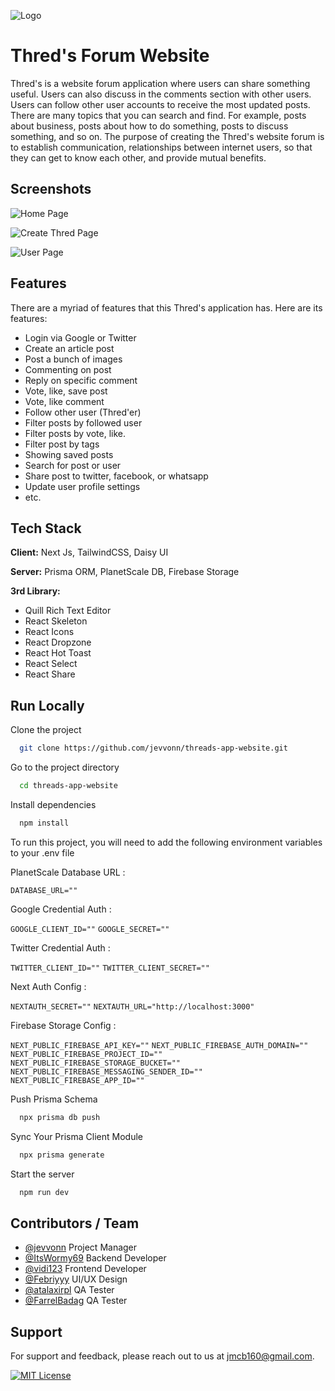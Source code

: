 ![Logo](https://firebasestorage.googleapis.com/v0/b/threds.appspot.com/o/ss-product%2Fthred-logo-bg-white.jpg?alt=media&token=630bde78-fa8a-4947-8f0b-864f12f11adc&_gl=1*1k394xl*_ga*MTI4OTE5NDg3NC4xNjgzMDgwNjkx*_ga_CW55HF8NVT*MTY4NTQwODY2Mi4xMC4xLjE2ODU0MDg4NzQuMC4wLjA.)




# Thred's Forum Website

Thred's is a website forum application where users can share something useful. Users can also discuss in the comments section with other users. Users can follow other user accounts to receive the most updated posts. There are many topics that you can search and find. For example, posts about business, posts about how to do something, posts to discuss something, and so on. The purpose of creating the Thred's website forum is to establish communication, relationships between internet users, so that they can get to know each other, and provide mutual benefits.

## Screenshots

![Home Page](https://firebasestorage.googleapis.com/v0/b/threds.appspot.com/o/ss-product%2Fhome-page-thred.jpeg?alt=media&token=15d33540-bad9-4217-ac02-6e81e1f1169f)

![Create Thred Page](https://firebasestorage.googleapis.com/v0/b/threds.appspot.com/o/ss-product%2Fcreate-page-thred.jpeg?alt=media&token=7f9ebc3b-5e12-47d1-bc6d-fdc9f7e64908)

![User Page](https://firebasestorage.googleapis.com/v0/b/threds.appspot.com/o/ss-product%2Fuser-page-thred.png?alt=media&token=8c34be69-90b9-48af-8a9e-38ad2a1fbf7c)


## Features

There are a myriad of features that this Thred's application has. Here are its features:

- Login via Google or Twitter
- Create an article post
- Post a bunch of images
- Commenting on post 
- Reply on specific comment
- Vote, like, save post
- Vote, like comment
- Follow other user (Thred'er)
- Filter posts by followed user
- Filter posts by vote, like.
- Filter post by tags
- Showing saved posts
- Search for post or user
- Share post to twitter, facebook, or whatsapp
- Update user profile settings
- etc.


## Tech Stack

**Client:** Next Js, TailwindCSS, Daisy UI

**Server:** Prisma ORM, PlanetScale DB, Firebase Storage

**3rd Library:** 
- Quill Rich Text Editor
- React Skeleton
- React Icons
- React Dropzone
- React Hot Toast
- React Select
- React Share


## Run Locally

Clone the project

```bash
  git clone https://github.com/jevvonn/threads-app-website.git
```

Go to the project directory

```bash
  cd threads-app-website
```

Install dependencies

```bash
  npm install
```
To run this project, you will need to add the following environment variables to your .env file

PlanetScale Database URL : 

`DATABASE_URL=""`

Google Credential Auth :

`GOOGLE_CLIENT_ID=""`
`GOOGLE_SECRET=""`

Twitter Credential Auth :

`TWITTER_CLIENT_ID=""`
`TWITTER_CLIENT_SECRET=""`

Next Auth Config :

`NEXTAUTH_SECRET=""`
`NEXTAUTH_URL="http://localhost:3000"`

Firebase Storage Config :

`NEXT_PUBLIC_FIREBASE_API_KEY=""`
`NEXT_PUBLIC_FIREBASE_AUTH_DOMAIN=""`
`NEXT_PUBLIC_FIREBASE_PROJECT_ID=""`
`NEXT_PUBLIC_FIREBASE_STORAGE_BUCKET=""`
`NEXT_PUBLIC_FIREBASE_MESSAGING_SENDER_ID=""`
`NEXT_PUBLIC_FIREBASE_APP_ID=""`

Push Prisma Schema

```bash
  npx prisma db push
```

Sync Your Prisma Client Module

```bash
  npx prisma generate
```

Start the server

```bash
  npm run dev
```


## Contributors / Team

- [@jevvonn](https://github.com/jevvonn) Project Manager
- [@ItsWormy69](https://github.com/DiandraRifqiM) Backend Developer
- [@vidi123](https://github.com/vidi123) Frontend Developer
- [@Febriyyy](https://github.com/Febriyyy) UI/UX Design
- [@atalaxirpl](https://github.com/atalaxirpl) QA Tester
- [@FarrelBadag](https://github.com/FarrelBadag) QA Tester


## Support

For support and feedback, please reach out to us at jmcb160@gmail.com.


[![MIT License](https://img.shields.io/badge/License-MIT-green.svg)](https://choosealicense.com/licenses/mit/) 
